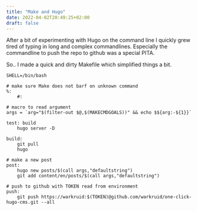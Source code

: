 ```yaml
---
title: "Make and Hugo"
date: 2022-04-02T20:49:25+02:00
draft: false 
---
```


After a bit of experimenting with Hugo on the command line I quickly grew tired of typing in long and complex commandlines. Especially the commandline to push the repo to github was a special PITA. 

So.. I made a quick and dirty Makefile which simplified things a bit.


```
SHELL=/bin/bash

# make sure Make does not barf on unknown command
%:
	#:
	
# macro to read argument
args = `arg="$(filter-out $@,$(MAKECMDGOALS))" && echo $${arg:-${1}}`

test: build
	hugo server -D

build:
	git pull
	hugo

# make a new post
post:
	hugo new posts/$(call args,"defaultstring")
	git add content/en/posts/$(call args,"defaultstring")

# push to github with TOKEN read from environment
push:
	git push https://warkruid:$(TOKEN)@github.com/warkruid/one-click-hugo-cms.git --all
```
